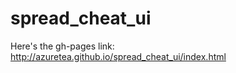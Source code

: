 spread_cheat_ui
===============

Here's the gh-pages link: http://azuretea.github.io/spread_cheat_ui/index.html
